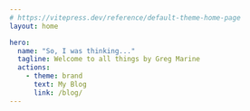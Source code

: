 ```yaml
---
# https://vitepress.dev/reference/default-theme-home-page
layout: home

hero:
  name: "So, I was thinking..."
  tagline: Welcome to all things by Greg Marine
  actions:
    - theme: brand
      text: My Blog
      link: /blog/
---
```

